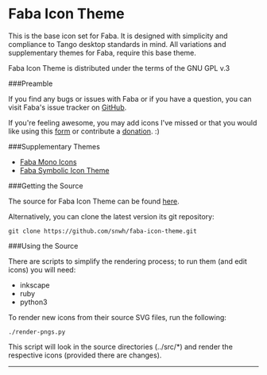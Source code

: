 Faba Icon Theme
===============

This is the base icon set for Faba. It is designed with simplicity and compliance to Tango desktop standards in mind. All variations and supplementary themes for Faba, require this base theme.

Faba Icon Theme is distributed under the terms of the GNU GPL v.3

###Preamble

If you find any bugs or issues with Faba or if you have a question, you can visit Faba's issue tracker on [GitHub](https://github.com/snwh/faba-icon-theme/issues).

If you're feeling awesome, you may add icons I've missed or that you would like using this [form](http://goo.gl/39uPJU) or contribute a [donation](http://www.mokaproject.com/#donate/ "Donate"). :)

###Supplementary Themes 

 * [Faba Mono Icons](https://github.com/snwh/faba-mono-icons)
 * [Faba Symbolic Icon Theme](https://github.com/snwh/faba-icon-theme-symbolic)

###Getting the Source

The source for Faba Icon Theme can be found [here](https://github.com/snwh/faba-icon-theme).

Alternatively, you can clone the latest version its git repository:

    git clone https://github.com/snwh/faba-icon-theme.git

###Using the Source

There are scripts to simplify the rendering process; to run them (and edit icons) you will need:

 * inkscape
 * ruby
 * python3

To render new icons from their source SVG files, run the following:

    ./render-pngs.py

This script will look in the source directories (../src/*) and render the respective icons (provided there are changes).

-----------